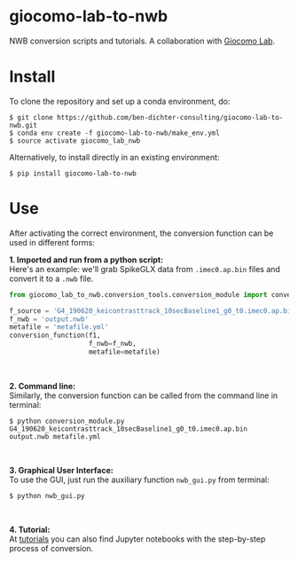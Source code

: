 # giocomo-lab-to-nwb
NWB conversion scripts and tutorials.
A collaboration with [Giocomo Lab](https://giocomolab.weebly.com/).

# Install
To clone the repository and set up a conda environment, do:
```
$ git clone https://github.com/ben-dichter-consulting/giocomo-lab-to-nwb.git
$ conda env create -f giocomo-lab-to-nwb/make_env.yml
$ source activate giocomo_lab_nwb
```

Alternatively, to install directly in an existing environment:
```
$ pip install giocomo-lab-to-nwb
```

# Use
After activating the correct environment, the conversion function can be used in different forms:

**1. Imported and run from a python script:** <br/>
Here's an example: we'll grab SpikeGLX data from `.imec0.ap.bin` files and convert it to a `.nwb` file.
```python
from giocomo_lab_to_nwb.conversion_tools.conversion_module import conversion_function

f_source = 'G4_190620_keicontrasttrack_10secBaseline1_g0_t0.imec0.ap.bin'
f_nwb = 'output.nwb'
metafile = 'metafile.yml'
conversion_function(f1,
                    f_nwb=f_nwb,
                    metafile=metafile)
```
<br/>

**2. Command line:** <br/>
Similarly, the conversion function can be called from the command line in terminal:
```
$ python conversion_module.py G4_190620_keicontrasttrack_10secBaseline1_g0_t0.imec0.ap.bin output.nwb metafile.yml
```
<br/>

**3. Graphical User Interface:** <br/>
To use the GUI, just run the auxiliary function `nwb_gui.py` from terminal:
```
$ python nwb_gui.py
```
<br/>

**4. Tutorial:** <br/>
At [tutorials](https://github.com/ben-dichter-consulting/giocomo-lab-to-nwb/tree/master/tutorials) you can also find Jupyter notebooks with the step-by-step process of conversion.
